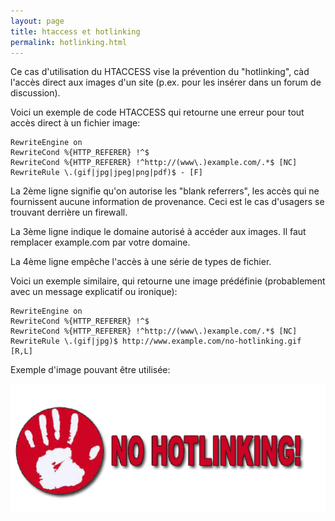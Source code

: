 ```yaml
---
layout: page
title: htaccess et hotlinking
permalink: hotlinking.html
---
```


Ce cas d'utilisation du HTACCESS vise la prévention du "hotlinking", càd l'accès direct aux images d'un site (p.ex. pour les insérer dans un forum de discussion).

Voici un exemple de code HTACCESS qui retourne une erreur pour tout accès direct à un fichier image:

```
RewriteEngine on
RewriteCond %{HTTP_REFERER} !^$
RewriteCond %{HTTP_REFERER} !^http://(www\.)example.com/.*$ [NC]
RewriteRule \.(gif|jpg|jpeg|png|pdf)$ - [F]
```

La 2ème ligne signifie qu'on autorise les "blank referrers", les accès qui ne fournissent aucune information de provenance. Ceci est le cas d'usagers se trouvant derrière un firewall.

La 3ème ligne indique le domaine autorisé à accéder aux images. Il faut remplacer example.com par votre domaine.

La 4ème ligne empêche l'accès à une série de types de fichier.

Voici un exemple similaire, qui retourne une image prédéfinie (probablement avec un message explicatif ou ironique):

```
RewriteEngine on
RewriteCond %{HTTP_REFERER} !^$
RewriteCond %{HTTP_REFERER} !^http://(www\.)example.com/.*$ [NC]
RewriteRule \.(gif|jpg)$ http://www.example.com/no-hotlinking.gif [R,L]
```

Exemple d'image pouvant être utilisée:

![](img/no-hotlinking.png)